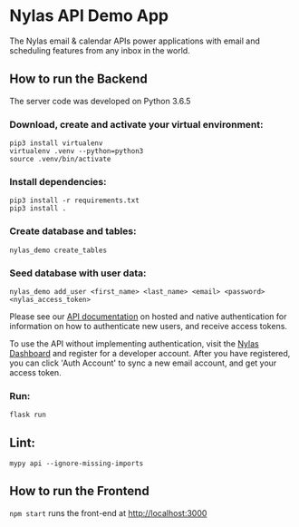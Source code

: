 # Nylas API Demo App

The Nylas email & calendar APIs power applications with email and scheduling features from any inbox in the world.


## How to run the Backend

The server code was developed on Python 3.6.5

### Download, create and activate your virtual environment:
```
pip3 install virtualenv
virtualenv .venv --python=python3
source .venv/bin/activate
```

### Install dependencies:
```
pip3 install -r requirements.txt
pip3 install .
```

### Create database and tables:
`nylas_demo create_tables`

### Seed database with user data:
`nylas_demo add_user <first_name> <last_name> <email> <password> <nylas_access_token>`

Please see our [API documentation](https://docs.nylas.com/reference#authentication) on hosted and native authentication for information on how to authenticate new users, and receive access tokens.

To use the API without implementing authentication, visit the [Nylas Dashboard]( https://dashboard.nylas.com/sign-in) and register for a developer account. After you have registered, you can click 'Auth Account' to sync a new email account, and get your access token.

### Run:
`flask run`

## Lint:
`mypy api --ignore-missing-imports`


## How to run the Frontend

`npm start` runs the front-end at [http://localhost:3000](http://localhost:3000)
